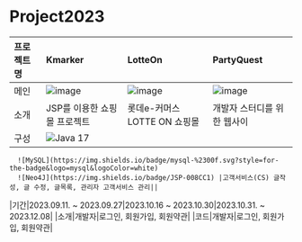 # Project2023


|프로젝트명|Kmarker|LotteOn|PartyQuest|
|:----|:----|:----|:-----|
|메인|![image](https://github.com/bllor/Project2023/assets/136154061/88b23386-8099-4721-91cc-e8054e024799)|![image](https://github.com/bllor/Project2023/assets/136154061/e5e83251-0595-4604-8088-68649b3fd753)|![image](https://github.com/bllor/Project2023/assets/136154061/23ea267f-dc6b-4526-a5df-94862e38f552)|
|소개|JSP를 이용한 쇼핑몰 프로젝트|롯데e-커머스 LOTTE ON 쇼핑몰|개발자 스터디를 위한 웹사이|
|구성|![Java 17](https://img.shields.io/badge/java17-%23ED8B00.svg?style=for-the-badge&logo=openjdk&logoColor=white) 
      ![MySQL](https://img.shields.io/badge/mysql-%2300f.svg?style=for-the-badge&logo=mysql&logoColor=white) 
      ![Neo4J](https://img.shields.io/badge/JSP-008CC1) |고객서비스(CS) 글작성, 글 수정, 글목록, 관리자 고객서비스 관리||
|기간|2023.09.11. ~ 2023.09.27|2023.10.16 ~ 2023.10.30|2023.10.31. ~ 2023.12.08|
|소개|개발자|로그인, 회원가입, 회원약관|
|코드|개발자|로그인, 회원가입, 회원약관|
